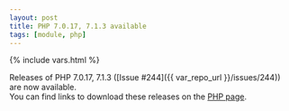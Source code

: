 ```yaml
---
layout: post
title: PHP 7.0.17, 7.1.3 available
tags: [module, php]
---
```

{% include vars.html %}

Releases of PHP 7.0.17, 7.1.3 ([Issue #244]({{ var_repo_url }}/issues/244)) are now available.<br />
You can find links to download these releases on the [PHP page](/modules/php).